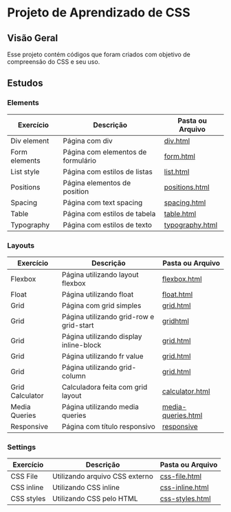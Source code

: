 # Projeto de Aprendizado de CSS


## Visão Geral

Esse projeto contém códigos que foram criados com objetivo de compreensão do CSS e seu uso.


## Estudos
### Elements

| Exercício         | Descrição                     | Pasta ou Arquivo                      |
|-------------------|-------------------------------|---------------------------------------|
| Div element   | Página com div    | [div.html](learn-elements/div.html)                   |
| Form elements | Página com elementos de formulário   | [form.html](learn-elements/form.html) |
| List style    | Página com estilos de listas      | [list.html](learn-elements/list.html) |
| Positions     | Página elementos de position      | [positions.html](learn-elements/positions.html) |
| Spacing       | Página com text spacing      | [spacing.html](learn-elements/spacing.html) |
| Table         | Página com estilos de tabela      | [table.html](learn-elements/table.html) |
| Typography    | Página com estilos de texto      | [typography.html](learn-elements/typography.html) |

### Layouts

| Exercício         | Descrição                     | Pasta ou Arquivo                      |
|-------------------|-------------------------------|---------------------------------------|
| Flexbox       | Página utilizando layout flexbox  | [flexbox.html](learn-layout/flexbox.html) |
| Float         | Página utilizando float           | [float.html](learn-layout/float.html)     |
| Grid          | Página com grid simples           | [grid.html](learn-layout/grid01.html)     |
| Grid          | Página utilizando grid-row e grid-start | [gridhtml](learn-layout/grid02.html) |
| Grid          | Página utilizando display inline-block | [grid.html](learn-layout/grid03.html) |
| Grid          | Página utilizando fr value        | [grid.html](learn-layout/grid04.html) |
| Grid          | Página utilizando grid-column     | [grid.html](learn-layout/grid05.html) |
| Grid Calculator | Calculadora feita com grid layout | [calculator.html](learn-layout/index.html) |
| Media Queries   | Página utilizando media queries   | [media-queries.html](learn-layout/media-queries.html)  |
| Responsive      | Página com título responsivo               | [responsive](learn-layout/responsive.html)  |

### Settings

| Exercício         | Descrição                     | Pasta ou Arquivo                      |
|-------------------|-------------------------------|---------------------------------------|
| CSS File          | Utilizando arquivo CSS externo  | [css-file.html](learn-settings/css-file.html) |
| CSS inline        | Utilizando CSS inline  | [css-inline.html](learn-settings/css-inline.html) |
| CSS styles        | Utilizando CSS pelo HTML  | [css-styles.html](learn-settings/css-styles.html) |

